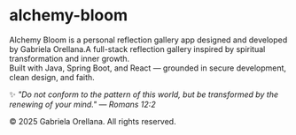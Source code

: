 # alchemy-bloom

Alchemy Bloom is a personal reflection gallery app designed and developed by Gabriela Orellana.A full-stack reflection gallery inspired by spiritual transformation and inner growth.  
Built with Java, Spring Boot, and React — grounded in secure development, clean design, and faith.

✨ *"Do not conform to the pattern of this world, but be transformed by the renewing of your mind." — Romans 12:2*

© 2025 Gabriela Orellana. All rights reserved.
